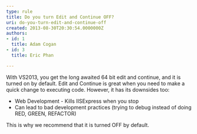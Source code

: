 ```yaml
---
type: rule
title: Do you turn Edit and Continue OFF?
uri: do-you-turn-edit-and-continue-off
created: 2013-08-30T20:30:54.0000000Z
authors:
- id: 1
  title: Adam Cogan
- id: 3
  title: Eric Phan

---
```


With VS2013, you get the long awaited 64 bit edit and continue, and it is turned on by default. Edit and Continue is great when you need to make a quick change to executing code. However, it has its downsides too:

- Web Development - Kills IISExpress when you stop
- Can lead to bad development practices (trying to debug instead of doing RED, GREEN, REFACTOR)


 
This is why we recommend that it is turned OFF by default.
